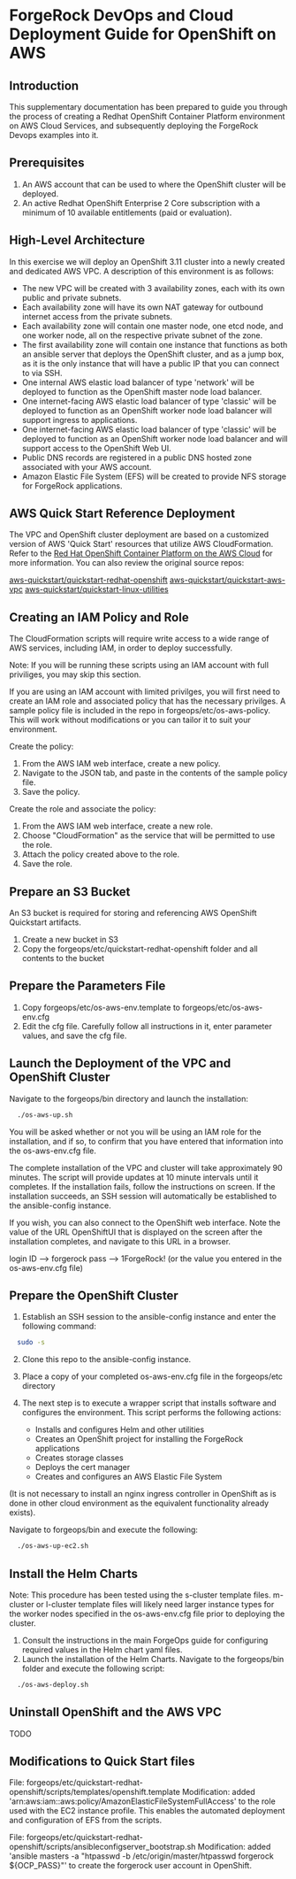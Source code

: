 # ForgeRock DevOps and Cloud Deployment Guide for OpenShift on AWS


## Introduction

This supplementary documentation has been prepared to guide you through the process of creating a
Redhat OpenShift Container Platform environment on AWS Cloud Services, and subsequently deploying 
the ForgeRock Devops examples into it.



## Prerequisites

1) An AWS account that can be used to where the OpenShift cluster will be deployed.
2) An active Redhat OpenShift Enterprise 2 Core subscription with a minimum of 10 available
   entitlements (paid or evaluation). 



## High-Level Architecture

In this exercise we will deploy an OpenShift 3.11 cluster into a newly created and dedicated AWS VPC.
A description of this environment is as follows:

* The new VPC will be created with 3 availability zones, each with its own public and private subnets.
* Each availability zone will have its own NAT gateway for outbound internet access from the 
  private subnets.
* Each availability zone will contain one master node, one etcd node, and one worker node, all
  on the respective private subnet of the zone.
* The first availability zone will contain one instance that functions as both an ansible
  server that deploys the OpenShift cluster, and as a jump box, as it is the only instance that
  will have a public IP that you can connect to via SSH.
* One internal AWS elastic load balancer of type 'network' will be deployed to function as the
  OpenShift master node load balancer.
* One internet-facing AWS elastic load balancer of type 'classic' will be deployed to function as an
  OpenShift worker node load balancer will support ingress to applications.
* One internet-facing AWS elastic load balancer of type 'classic' will be deployed to function as an
  OpenShift worker node load balancer and will support access to the OpenShift Web UI.
* Public DNS records are registered in a public DNS hosted zone associated with your AWS account.
* Amazon Elastic File System (EFS) will be created to provide NFS storage for ForgeRock applications.



## AWS Quick Start Reference Deployment

The VPC and OpenShift cluster deployment are based on a customized version of AWS 'Quick Start' resources
that utilize AWS CloudFormation. Refer to the [Red Hat OpenShift Container Platform on the AWS Cloud](https://aws-quickstart.s3.amazonaws.com/quickstart-redhat-openshift/doc/red-hat-openshift-on-the-aws-cloud.pdf)
for more information. You can also review the original source repos:

[aws-quickstart/quickstart-redhat-openshift](https://github.com/aws-quickstart/quickstart-redhat-openshift)
[aws-quickstart/quickstart-aws-vpc](https://github.com/aws-quickstart/quickstart-aws-vpc)
[aws-quickstart/quickstart-linux-utilities](https://github.com/aws-quickstart/quickstart-linux-utilities)




## Creating an IAM Policy and Role

The CloudFormation scripts will require write access to a wide range of AWS services, including IAM,
in order to deploy successfully. 

Note: If you will be running these scripts using an IAM account with full priviliges, you may skip
this section. 

If you are using an IAM account with limited privilges, you
will first need to create an IAM role and associated policy that has the necessary privilges. 
A sample policy file is included in the repo in forgeops/etc/os-aws-policy. This will work without
modifications or you can tailor it to suit your environment.

Create the policy:

1) From the AWS IAM web interface, create a new policy. 
2) Navigate to the JSON tab, and paste in the contents of the sample policy file.
3) Save the policy.

Create the role and associate the policy:

1) From the AWS IAM web interface, create a new role. 
2) Choose "CloudFormation" as the service that will be permitted to use the role.
3) Attach the policy created above to the role.
4) Save the role.



## Prepare an S3 Bucket

An S3 bucket is required for storing and referencing AWS OpenShift Quickstart artifacts.

1) Create a new bucket in S3
2) Copy the forgeops/etc/quickstart-redhat-openshift folder and all contents to the bucket



## Prepare the Parameters File

1) Copy forgeops/etc/os-aws-env.template to forgeops/etc/os-aws-env.cfg
2) Edit the cfg file. Carefully follow all instructions in it, enter parameter values, and
   save the cfg file.



## Launch the Deployment of the VPC and OpenShift Cluster

Navigate to the forgeops/bin directory and launch the installation:

```bash
  ./os-aws-up.sh
```

You will be asked whether or not you will be using an IAM role for the installation, and if so,
to confirm that you have entered that information into the os-aws-env.cfg file.

The complete installation of the VPC and cluster will take approximately 90 minutes. The script
will provide updates at 10 minute intervals until it completes. If the installation fails,
follow the instructions on screen. If the installation succeeds, an SSH session will automatically
be established to the ansible-config instance. 

If you wish, you can also connect to the OpenShift web interface. Note the value of the URL 
OpenShiftUI that is displayed on the screen after the installation completes, and navigate to this
URL in a browser.

login ID --> forgerock
pass --> 1ForgeRock!  (or the value you entered in the os-aws-env.cfg file)



## Prepare the OpenShift Cluster

1) Establish an SSH session to the ansible-config instance and enter the following command:

```bash
  sudo -s
```

2) Clone this repo to the ansible-config instance.

3) Place a copy of your completed os-aws-env.cfg file in the forgeops/etc directory

4) The next step is to execute a wrapper script that installs software and configures the environment.
   This script performs the following actions:

   * Installs and configures Helm and other utilities
   * Creates an OpenShift project for installing the ForgeRock applications
   * Creates storage classes
   * Deploys the cert manager
   * Creates and configures an AWS Elastic File System

  (It is not necessary to install an nginx ingress controller in OpenShift as is done in other
  cloud environment as the equivalent functionality already exists).

  Navigate to forgeops/bin and execute the following:

```bash
  ./os-aws-up-ec2.sh
```


## Install the Helm Charts

Note: This procedure has been tested using the s-cluster template files. m-cluster or l-cluster 
template files will likely need larger instance types for the worker nodes specified in the
os-aws-env.cfg file prior to deploying the cluster.

1) Consult the instructions in the main ForgeOps guide for configuring required values in the Helm
   chart yaml files.
2) Launch the installation of the Helm Charts. Navigate to the forgeops/bin folder and execute the 
   following script:

```bash
  ./os-aws-deploy.sh
```


## Uninstall OpenShift and the AWS VPC

TODO

## Modifications to Quick Start files

File: forgeops/etc/quickstart-redhat-openshift/scripts/templates/openshift.template
Modification: added 'arn:aws:iam::aws:policy/AmazonElasticFileSystemFullAccess' to the role used with
  the EC2 instance profile. This enables the automated deployment and configuration of EFS from the 
  scripts.

File: forgeops/etc/quickstart-redhat-openshift/scripts/ansibleconfigserver_bootstrap.sh
Modification: added 'ansible masters -a "htpasswd -b /etc/origin/master/htpasswd forgerock ${OCP_PASS}"'
  to create the forgerock user account in OpenShift.



